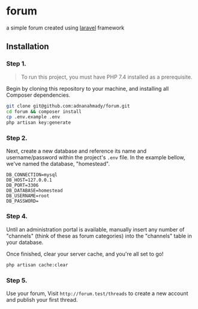 # forum

a simple forum created using 
<a href="http://laravel.com">laravel</a> framework

## Installation

### Step 1.

> To run this project, you must have PHP 7.4 installed as a prerequisite.

Begin by cloning this repository to your machine, and installing all Composer dependencies.

```bash
git clone git@github.com:adnanahmady/forum.git
cd forum && composer install
cp .env.example .env
php artisan key:generate
```

### Step 2.

Next, create a new database and reference its name and username/password within the project's `.env` file. In the example bellow, we've named the database, "homestead".

```
DB_CONNECTION=mysql
DB_HOST=127.0.0.1
DB_PORT=3306
DB_DATABASE=homestead
DB_USERNAME=root
DB_PASSWORD=
```

### Step 4.

Until an administration portal is available, manually insert any number of "channels" (think of these as forum categories) into the "channels" table in your database.

Once finished, clear your server cache, and you're all set to go!

```bash
php artisan cache:clear
```

### Step 5.

Use your forum, Visit `http://forum.test/threads` to create a new account and publish your first thread.

